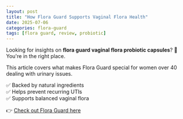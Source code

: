 ```yaml
---
layout: post
title: "How Flora Guard Supports Vaginal Flora Health"
date: 2025-07-06
categories: flora-guard
tags: [flora guard, review, probiotic]
---
```


Looking for insights on **flora guard vaginal flora probiotic capsules**? 🌿 You're in the right place.

This article covers what makes Flora Guard special for women over 40 dealing with urinary issues.

✅ Backed by natural ingredients  
✅ Helps prevent recurring UTIs  
✅ Supports balanced vaginal flora  

👉 [Check out Flora Guard here](https://flora-guard.ca/)

